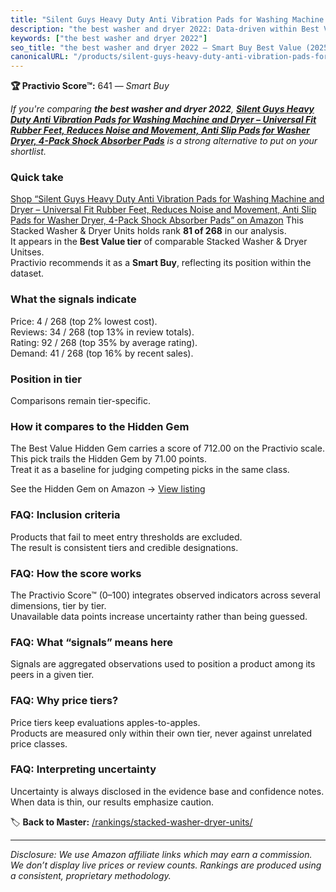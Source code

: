 ```yaml
---
title: "Silent Guys Heavy Duty Anti Vibration Pads for Washing Machine and Dryer – Universal Fit Rubber Feet, Reduces Noise and Movement, Anti Slip Pads for Washer Dryer, 4-Pack Shock Absorber Pads"
description: "the best washer and dryer 2022: Data-driven within Best Value ranking using the Practivio Score™. Positioned by quality, value, demand, findability, momentum."
keywords: ["the best washer and dryer 2022"]
seo_title: "the best washer and dryer 2022 — Smart Buy Best Value (2025)"
canonicalURL: "/products/silent-guys-heavy-duty-anti-vibration-pads-for-washing-machine-and-dryer-universal-fit-rubber-feet-reduces-noise-and-movement-anti-slip-pads-for-washer-dryer-4-pack-shock-absorber-pads-B0DG5PX3VZ/"
---
```


**🏆 Practivio Score™:** 641 — _Smart Buy_


*If you're comparing **the best washer and dryer 2022**, **[Silent Guys Heavy Duty Anti Vibration Pads for Washing Machine and Dryer – Universal Fit Rubber Feet, Reduces Noise and Movement, Anti Slip Pads for Washer Dryer, 4-Pack Shock Absorber Pads](https://www.amazon.com/dp/B0DG5PX3VZ?tag=practivio-20)** is a strong alternative to put on your shortlist.*
### Quick take
[Shop “Silent Guys Heavy Duty Anti Vibration Pads for Washing Machine and Dryer – Universal Fit Rubber Feet, Reduces Noise and Movement, Anti Slip Pads for Washer Dryer, 4-Pack Shock Absorber Pads” on Amazon](https://www.amazon.com/dp/B0DG5PX3VZ?tag=practivio-20)
This Stacked Washer & Dryer Units holds rank **81 of 268** in our analysis.  
It appears in the **Best Value tier** of comparable Stacked Washer & Dryer Unitses.  
Practivio recommends it as a **Smart Buy**, reflecting its position within the dataset.

### What the signals indicate
Price: 4 / 268 (top 2% lowest cost).  
Reviews: 34 / 268 (top 13% in review totals).  
Rating: 92 / 268 (top 35% by average rating).  
Demand: 41 / 268 (top 16% by recent sales).

### Position in tier
Comparisons remain tier-specific.

### How it compares to the Hidden Gem
The Best Value Hidden Gem carries a score of 712.00 on the Practivio scale.  
This pick trails the Hidden Gem by 71.00 points.  
Treat it as a baseline for judging competing picks in the same class.  

See the Hidden Gem on Amazon → [View listing](https://www.amazon.com/dp/B095KG5FPT?tag=practivio-20)

### FAQ: Inclusion criteria
Products that fail to meet entry thresholds are excluded.  
The result is consistent tiers and credible designations.

### FAQ: How the score works
The Practivio Score™ (0–100) integrates observed indicators across several dimensions, tier by tier.  
Unavailable data points increase uncertainty rather than being guessed.

### FAQ: What “signals” means here
Signals are aggregated observations used to position a product among its peers in a given tier.

### FAQ: Why price tiers?
Price tiers keep evaluations apples-to-apples.  
Products are measured only within their own tier, never against unrelated price classes.

### FAQ: Interpreting uncertainty
Uncertainty is always disclosed in the evidence base and confidence notes.  
When data is thin, our results emphasize caution.


🏷️ **Back to Master:** [/rankings/stacked-washer-dryer-units/](/rankings/stacked-washer-dryer-units/)

---
_Disclosure: We use Amazon affiliate links which may earn a commission. We don’t display live prices or review counts. Rankings are produced using a consistent, proprietary methodology._
